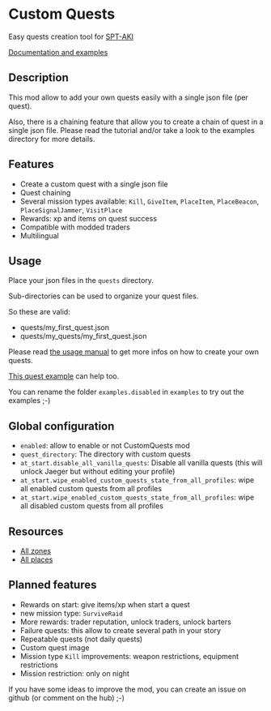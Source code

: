 # Custom Quests
Easy quests creation tool for [SPT-AKI](https://www.sp-tarkov.com/)

[Documentation and examples](./docs/USAGE_MANUAL.md)

## Description
This mod allow to add your own quests easily with a single json file (per quest).

Also, there is a chaining feature that allow you to create a chain of quest in a single json file.
Please read the tutorial and/or take a look to the examples directory for more details.

## Features
- Create a custom quest with a single json file
- Quest chaining
- Several mission types available: `Kill`, `GiveItem`, `PlaceItem`, `PlaceBeacon`, `PlaceSignalJammer`, `VisitPlace`
- Rewards: xp and items on quest success
- Compatible with modded traders
- Multilingual

## Usage
Place your json files in the `quests` directory.

Sub-directories can be used to organize your quest files.

So these are valid:
- quests/my_first_quest.json
- quests/my_quests/my_first_quest.json

Please read [the usage manual](./docs/USAGE_MANUAL.md) to get more infos on how to create your own quests.

[This quest example](https://github.com/guillaumearm/aki_CustomQuests/blob/master/quests/examples.disabled/example_chained_quests.json) can help too.

You can rename the folder `examples.disabled` in `examples` to try out the examples ;-)

## Global configuration
- `enabled`: allow to enable or not CustomQuests mod
- `quest_directory`: The directory with custom quests
- `at_start.disable_all_vanilla_quests`: Disable all vanilla quests (this will unlock Jaeger but without editing your profile)
- `at_start.wipe_enabled_custom_quests_state_from_all_profiles`: wipe all enabled custom quests from all profiles
- `at_start.wipe_enabled_custom_quests_state_from_all_profiles`: wipe all disabled custom quests from all profiles

## Resources
- [All zones](./docs/ALL_ZONES.md)
- [All places](./docs/ALL_PLACES.md)

## Planned features
- Rewards on start: give items/xp when start a quest
- new mission type: `SurviveRaid`
- More rewards: trader reputation, unlock traders, unlock barters
- Failure quests: this allow to create several path in your story
- Repeatable quests (not daily quests)
- Custom quest image
- Mission type `Kill` improvements: weapon restrictions, equipment restrictions
- Mission restriction: only on night

If you have some ideas to improve the mod, you can create an issue on github (or comment on the hub) ;-)
